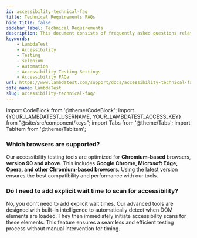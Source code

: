 ```yaml
---
id: accessibility-technical-faq
title: Technical Requirements FAQs
hide_title: false
sidebar_label: Technical Requirements
description: This document consists of frequently asked questions related to the accessibility tool of LambdaTest. It will help you to answer some of your common questions.
keywords:
    - LambdaTest
    - Accessibility
    - Testing
    - selenium
    - Automation
    - Accessibility Testing Settings
    - Accessibility FAQa
url: https://www.lambdatest.com/support/docs/accessibility-technical-faq/
site_name: LambdaTest
slug: accessibility-technical-faq/
---
```


import CodeBlock from '@theme/CodeBlock';
import {YOUR_LAMBDATEST_USERNAME, YOUR_LAMBDATEST_ACCESS_KEY} from "@site/src/component/keys";
import Tabs from '@theme/Tabs';
import TabItem from '@theme/TabItem';

<script type="application/ld+json"
      dangerouslySetInnerHTML={{ __html: JSON.stringify({
       "@context": "https://schema.org",
        "@type": "BreadcrumbList",
        "itemListElement": [{
          "@type": "ListItem",
          "position": 1,
          "name": "Home",
          "item": "https://www.lambdatest.com"
        },{
          "@type": "ListItem",
          "position": 2,
          "name": "Support",
          "item": "https://www.lambdatest.com/support/docs/"
        },{
          "@type": "ListItem",
          "position": 3,
          "name": "Accessibility FAQ",
          "item": "https://www.lambdatest.com/support/docs/accessibility-technical-faq/"
        }]
      })
    }}
></script>
### Which browsers are supported?
Our accessibility testing tools are optimized for **Chromium-based** browsers, **version 90 and above**. This includes **Google Chrome, Microsoft Edge, Opera, and other Chromium-based browsers**. Using the latest version ensures the best compatibility and performance with our tools.

### Do I need to add explicit wait time to scan for accessibility?
No, you don't need to add explicit wait times. Our advanced tools are designed with built-in intelligence to automatically detect when DOM elements are loaded. They then immediately initiate accessibility scans for these elements. This feature ensures a seamless and efficient testing process without manual intervention for timing.